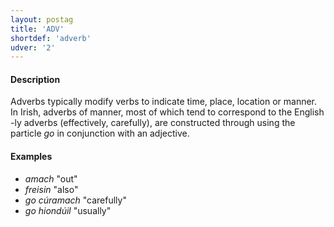 ```yaml
---
layout: postag
title: 'ADV'
shortdef: 'adverb'
udver: '2'
---
```


#### Description

Adverbs typically modify verbs to indicate time, place, location or manner. In Irish, adverbs of manner, most of which tend to correspond to the English -ly adverbs (effectively, carefully), are constructed through using the particle _go_ in conjunction with an adjective. 

#### Examples

* _amach_ "out"
* _freisin_ "also"
* _go cúramach_  "carefully"
* _go hiondúil_ "usually"
<!-- Interlanguage links updated Út zář 29 20:22:56 CEST 2020 -->
